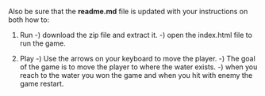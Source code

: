 

Also be sure that the **readme.md** file is updated with your instructions on both 
how to: 

 1. Run
-) download the zip file and extract it.
-) open the index.html file to run the game.


 2. Play 
-) 
Use the arrows on your keyboard to move the player.
-) The goal of the game is to move the player to where the water exists.
-) when you reach to the water you won the game and when you hit with enemy the game restart.
